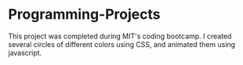 # Programming-Projects
This project was completed during MIT's coding bootcamp. I created several circles of different colors using CSS, and animated them using javascript.
